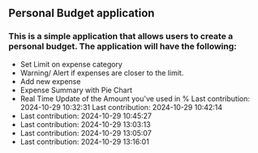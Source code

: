 ## Personal Budget application

### This is a simple application that allows users to create a personal budget. The application will have the following:

- Set Limit on expense category
- Warning/ Alert if expenses are closer to the limit.
- Add new expense
- Expense Summary with Pie Chart
- Real Time Update of the Amount you've used in %
Last contribution: 2024-10-29 10:32:31
Last contribution: 2024-10-29 10:42:14
- Last contribution: 2024-10-29 10:45:27
- Last contribution: 2024-10-29 13:03:13
- Last contribution: 2024-10-29 13:05:07
- Last contribution: 2024-10-29 13:16:01
